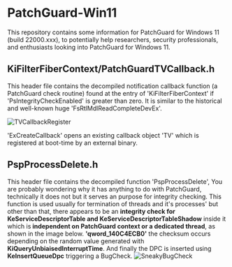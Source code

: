 # PatchGuard-Win11
This repository contains some information for PatchGuard for Windows 11 (build 22000.xxx), to potentially help researchers, security professionals, and enthusiasts looking into PatchGuard for Windows 11.

<h2>KiFilterFiberContext/PatchGuardTVCallback.h</h2>
<p>This header file contains the decompiled notification callback function (a PatchGuard check routine) found at the entry of 'KiFilterFiberContext' if 'PsIntegrityCheckEnabled' is greater than zero. It is similar to the historical and well-known huge 'FsRtlMdlReadCompleteDevEx'.</p>
<img src="https://i.imgur.com/ypKeYLd.png" alt="TVCallbackRegister">

<p>'ExCreateCallback' opens an existing callback object 'TV' which is registered at boot-time by an external binary.</p>

<h2>PspProcessDelete.h</h2>
<p>This header file contains the decompiled function 'PspProcessDelete', You are probably wondering why it has anything to do with PatchGuard, technically it does not but it serves an purpose for integrity checking. This function is used usually for termination of threads and it's processes' but other than that, there appears to be an <b>integrity check for KeServiceDescriptorTable and KeServiceDescriptorTableShadow</b> inside it which is<b> independent on PatchGuard context or a dedicated thread</b>, as shown in the image below. <b>'qword_140C4ECB0'</b> the checksum occurs depending on the random value generated with <b>KiQueryUnbiaisedInterruptTime</b>. And finally the DPC is inserted using <b>KeInsertQueueDpc</b> triggering a BugCheck.
<img src="https://i.imgur.com/Fg5Sp6T.png" alt="SneakyBugCheck">

